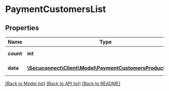 # PaymentCustomersList

## Properties
Name | Type | Description | Notes
------------ | ------------- | ------------- | -------------
**count** | **int** | Number of existing payment customers | [optional] 
**data** | [**\Secuconnect\Client\Model\PaymentCustomersProductModel[]**](PaymentCustomersProductModel.md) | GET Payment/Customers | [optional] 

[[Back to Model list]](../README.md#documentation-for-models) [[Back to API list]](../README.md#documentation-for-api-endpoints) [[Back to README]](../README.md)


